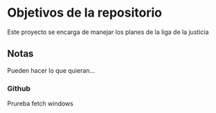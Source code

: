 # Objetivos de la repositorio

Este proyecto se encarga de manejar los planes de la liga de la justicia


## Notas
Pueden hacer lo que quieran...

### Github 
Prureba fetch windows
